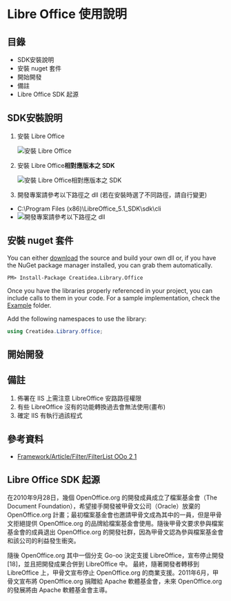 # Libre Office 使用說明

## 目錄

- SDK安裝說明
- 安裝 nuget 套件
- 開始開發
- 備註
- Libre Office SDK 起源

## SDK安裝說明

1. 安裝 Libre Office

    ![安裝 Libre Office](http://i.imgur.com/fZlP9QA.png)

2. 安裝 Libre Office**相對應版本之 SDK**

    ![安裝 Libre Office相對應版本之 SDK](http://i.imgur.com/iSM7uey.png)
    
3. 開發專案請參考以下路徑之 dll (若在安裝時選了不同路徑，請自行變更)
  - C:\Program Files (x86)\LibreOffice_5.1_SDK\sdk\cli 
  - ![開發專案請參考以下路徑之 dll](http://i.imgur.com/aRMd68y.png)

## 安裝 nuget 套件

You can either <a href="https://github.com/lettucebo/Creatidea.Library.Office.git">download</a> the source and build your own dll or, if you have the NuGet package manager installed, you can grab them automatically.

```
PM> Install-Package Creatidea.Library.Office
```

Once you have the libraries properly referenced in your project, you can include calls to them in your code. 
For a sample implementation, check the [Example](https://github.com/lettucebo/Creatidea.Library.Office/tree/master/Creatidea.Library.Office.Example) folder.

Add the following namespaces to use the library:
```csharp
using Creatidea.Library.Office;
```

## 開始開發

## 備註

1. 佈署在 IIS 上需注意 LibreOffice 安路路徑權限
2. 有些 LibreOffice 沒有的功能轉換過去會無法使用(畫布)
3. 確定 IIS 有執行過該程式

## 參考資料

- [Framework/Article/Filter/FilterList OOo 2 1](<https://wiki.openoffice.org/wiki/Framework/Article/Filter/FilterList_OOo_2_1>)

## Libre Office SDK 起源

在2010年9月28日，幾個 OpenOffice.org 的開發成員成立了檔案基金會（The Document Foundation），希望接手開發被甲骨文公司（Oracle）放棄的 OpenOffice.org 計畫；最初檔案基金會也邀請甲骨文成為其中的一員，但是甲骨文拒絕提供 OpenOffice.org 的品牌給檔案基金會使用。隨後甲骨文要求參與檔案基金會的成員退出 OpenOffice.org 的開發社群，因為甲骨文認為參與檔案基金會和該公司的利益發生衝突。

隨後 OpenOffice.org 其中一個分支 Go-oo 決定支援 LibreOffice，宣布停止開發[18]，並且把開發成果合併到 LibreOffice 中。
最終，隨著開發者轉移到 LibreOffice 上，甲骨文宣布停止 OpenOffice.org 的商業支援。2011年6月，甲骨文宣布將 OpenOffice.org 捐贈給 Apache 軟體基金會，未來 OpenOffice.org 的發展將由 Apache 軟體基金會主導。